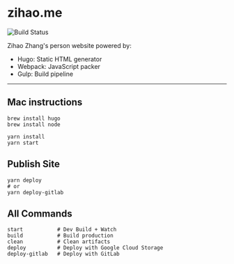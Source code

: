 # zihao.me

![Build Status](https://gitlab.com/zzh8829/zihao-pages/badges/master/build.svg)

Zihao Zhang's person website powered by:

- Hugo: Static HTML generator
- Webpack: JavaScript packer
- Gulp: Build pipeline


---

## Mac instructions

```
brew install hugo
brew install node

yarn install
yarn start
```

## Publish Site
```
yarn deploy
# or
yarn deploy-gitlab
```

## All Commands
```
start           # Dev Build + Watch
build           # Build production
clean           # Clean artifacts
deploy          # Deploy with Google Cloud Storage
deploy-gitlab   # Deploy with GitLab
```
